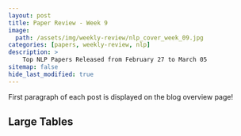```yaml
---
layout: post
title: Paper Review - Week 9
image: 
  path: /assets/img/weekly-review/nlp_cover_week_09.jpg
categories: [papers, weekly-review, nlp]
description: >
    Top NLP Papers Released from February 27 to March 05
sitemap: false
hide_last_modified: true
---
```


First paragraph of each post is displayed on the blog overview page!

## Large Tables

